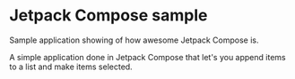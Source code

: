 # Jetpack Compose sample
Sample application showing of how awesome Jetpack Compose is.

A simple application done in Jetpack Compose that let's you append items to a list and make items selected.
